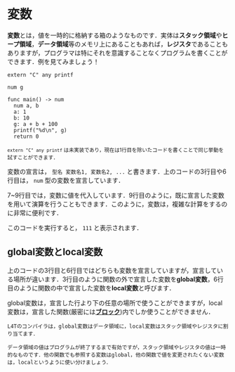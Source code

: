 <script src="https://cdn.lordicon.com/xdjxvujz.js"></script>

# 変数

**変数**とは，値を一時的に格納する箱のようなものです．実体は**スタック領域**や**ヒープ領域**，**データ領域**等のメモリ上にあることもあれば，**レジスタ**であることもありますが，プログラマは特にそれを意識することなくプログラムを書くことができます．例を見てみましょう！

```
extern "C" any printf

num g

func main() -> num
  num a, b
  a: 1
  b: 10
  g: a + b + 100
  printf("%d\n", g)
  return 0

```

<lord-icon
  src="https://cdn.lordicon.com/giaigwkd.json"
  trigger="loop"
  delay="1000"
  style="height:2em">
</lord-icon> <small> `extern "C" any printf` は未実装であり，現在は1行目を除いたコードを書くことで同じ挙動を試すことができます．</small>

変数の宣言は， `型名 変数名1, 変数名2, ...` と書きます．上のコードの3行目や6行目は， `num` 型の変数を宣言しています．

7~9行目では，変数に値を代入しています．9行目のように，既に宣言した変数を用いて演算を行うこともできます．このように，変数は，複雑な計算をするのに非常に便利です．

このコードを実行すると， `111` と表示されます．

## global変数とlocal変数

上のコードの3行目と6行目ではどちらも変数を宣言していますが，宣言している場所が違います．3行目のように関数の外で宣言した変数を**global変数**，6行目のように関数の中で宣言した変数を**local変数**と呼びます．

global変数は，宣言した行より下の任意の場所で使うことができますが，local変数は，宣言した関数(厳密には[**ブロック**](/compound.html))内でしか使うことができません．

```admonish tip title="Level up!"
L4Tのコンパイラは，global変数はデータ領域に，local変数はスタック領域やレジスタに割り当てます．

データ領域の値はプログラムが終了するまで有効ですが，スタック領域やレジスタの値は一時的なものです．他の関数でも参照する変数はglobal，他の関数で値を変更されたくない変数は，localというように使い分けましょう．
```
